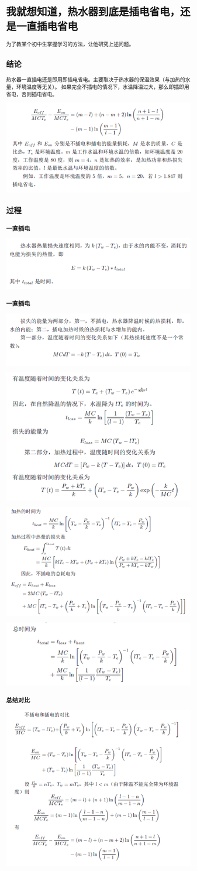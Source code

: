 # 我就想知道，热水器到底是插电省电，还是一直插电省电

为了教某个初中生掌握学习的方法，让他研究上述问题。

## 结论 
热水器一直插电还是即用即插电省电。主要取决于热水器的保温效果（与加热的水量，环境温度等无关）。
如果完全不插电的情况下，水温降温过大，那么即插即用省电，否则插电省电。

 ![1](https://github.com/zhouchichun/heater/blob/master/1.png)



## 过程

### 一直插电


 ![2](https://github.com/zhouchichun/heater/blob/master/2.png)

 ### 一直插电


 ![3](https://github.com/zhouchichun/heater/blob/master/3.png)

  
  ![4](https://github.com/zhouchichun/heater/blob/master/4.png)

 ![5](https://github.com/zhouchichun/heater/blob/master/5.png)

  
  ![6](https://github.com/zhouchichun/heater/blob/master/6.png)

  
  ### 总结对比
  
 ![7](https://github.com/zhouchichun/heater/blob/master/7.png)

